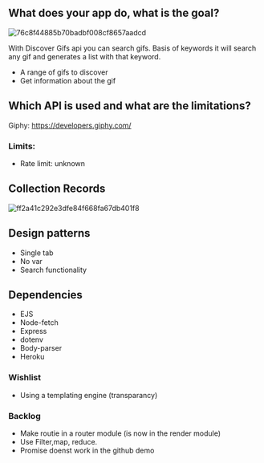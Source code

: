 

## What does your app do, what is the goal?

![76c8f44885b70badbf008cf8657aadcd](https://user-images.githubusercontent.com/43183768/76684794-36505b80-660f-11ea-9d37-d12cc0b8067e.jpg)

With Discover Gifs api you can search gifs. Basis of keywords it will search any gif and generates a list with that keyword. 

* A range of gifs to discover
* Get information about the gif

## Which API is used and what are the limitations? 

Giphy:  https://developers.giphy.com/

### Limits:
* Rate limit: unknown

## Collection Records

<img width="" alt="ff2a41c292e3dfe84f668fa67db401f8" src="https://user-images.githubusercontent.com/43183768/76684882-c098bf80-660f-11ea-9b34-f6d7a9c46e7d.png">

## Design patterns
* Single tab
* No var
* Search functionality

## Dependencies 
* EJS
* Node-fetch
* Express
* dotenv
* Body-parser
* Heroku


### Wishlist
* Using a templating engine (transparancy)

### Backlog
* Make routie in a router module (is now in the render module)
* Use Filter,map, reduce. 
* Promise doenst work in the github demo 


